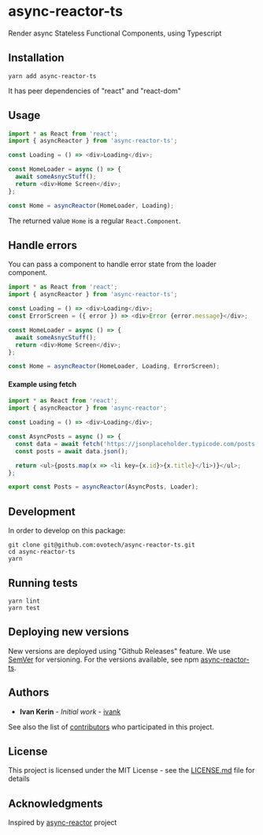 # async-reactor-ts

Render async Stateless Functional Components, using Typescript

## Installation

```shell
yarn add async-reactor-ts
```

It has peer dependencies of "react" and "react-dom"

## Usage

```js
import * as React from 'react';
import { asyncReactor } from 'async-reactor-ts';

const Loading = () => <div>Loading</div>;

const HomeLoader = async () => {
  await someAsnycStuff();
  return <div>Home Screen</div>;
};

const Home = asyncReactor(HomeLoader, Loading);
```

The returned value `Home` is a regular `React.Component`.

## Handle errors

You can pass a component to handle error state from the loader component.

```js
import * as React from 'react';
import { asyncReactor } from 'async-reactor-ts';

const Loading = () => <div>Loading</div>;
const ErrorScreen = ({ error }) => <div>Error {error.message}</div>;

const HomeLoader = async () => {
  await someAsnycStuff();
  return <div>Home Screen</div>;
};

const Home = asyncReactor(HomeLoader, Loading, ErrorScreen);
```

#### Example using fetch

```js
import * as React from 'react';
import { asyncReactor } from 'async-reactor';

const Loading = () => <div>Loading</div>;

const AsyncPosts = async () => {
  const data = await fetch('https://jsonplaceholder.typicode.com/posts');
  const posts = await data.json();

  return <ul>{posts.map(x => <li key={x.id}>{x.title}</li>)}</ul>;
};

export const Posts = asyncReactor(AsyncPosts, Loader);
```

## Development

In order to develop on this package:

```shell
git clone git@github.com:ovotech/async-reactor-ts.git
cd async-reactor-ts
yarn
```

## Running tests

```shell
yarn lint
yarn test
```

## Deploying new versions

New versions are deployed using "Github Releases" feature.
We use [SemVer](http://semver.org/) for versioning. For the versions available, see npm [async-reactor-ts](https://www.npmjs.com/package/@ovotech/async-reactor).

## Authors

- **Ivan Kerin** - _Initial work_ - [ivank](https://github.com/ivank)

See also the list of [contributors](https://github.com/ovotech/async-reactor-ts/graphs/contributors) who participated in this project.

## License

This project is licensed under the MIT License - see the [LICENSE.md](LICENSE.md) file for details

## Acknowledgments

Inspired by [async-reactor](https://github.com/xtuc/async-reactor) project
